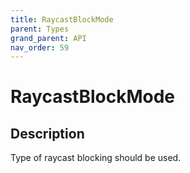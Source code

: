 ```yaml
---
title: RaycastBlockMode
parent: Types
grand_parent: API
nav_order: 59
---
```


# RaycastBlockMode

## Description

Type of raycast blocking should be used.
